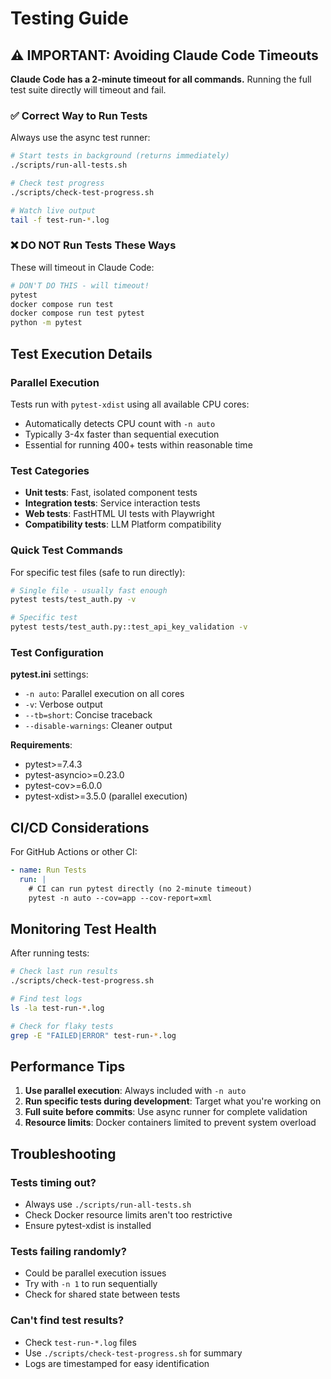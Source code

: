 # Testing Guide

## ⚠️ IMPORTANT: Avoiding Claude Code Timeouts

**Claude Code has a 2-minute timeout for all commands.** Running the full test suite directly will timeout and fail.

### ✅ Correct Way to Run Tests

Always use the async test runner:

```bash
# Start tests in background (returns immediately)
./scripts/run-all-tests.sh

# Check test progress
./scripts/check-test-progress.sh

# Watch live output
tail -f test-run-*.log
```

### ❌ DO NOT Run Tests These Ways

These will timeout in Claude Code:
```bash
# DON'T DO THIS - will timeout!
pytest
docker compose run test
docker compose run test pytest
python -m pytest
```

## Test Execution Details

### Parallel Execution
Tests run with `pytest-xdist` using all available CPU cores:
- Automatically detects CPU count with `-n auto`
- Typically 3-4x faster than sequential execution
- Essential for running 400+ tests within reasonable time

### Test Categories
- **Unit tests**: Fast, isolated component tests
- **Integration tests**: Service interaction tests
- **Web tests**: FastHTML UI tests with Playwright
- **Compatibility tests**: LLM Platform compatibility

### Quick Test Commands

For specific test files (safe to run directly):
```bash
# Single file - usually fast enough
pytest tests/test_auth.py -v

# Specific test
pytest tests/test_auth.py::test_api_key_validation -v
```

### Test Configuration

**pytest.ini** settings:
- `-n auto`: Parallel execution on all cores
- `-v`: Verbose output
- `--tb=short`: Concise traceback
- `--disable-warnings`: Cleaner output

**Requirements**:
- pytest>=7.4.3
- pytest-asyncio>=0.23.0
- pytest-cov>=6.0.0
- pytest-xdist>=3.5.0 (parallel execution)

## CI/CD Considerations

For GitHub Actions or other CI:
```yaml
- name: Run Tests
  run: |
    # CI can run pytest directly (no 2-minute timeout)
    pytest -n auto --cov=app --cov-report=xml
```

## Monitoring Test Health

After running tests:
```bash
# Check last run results
./scripts/check-test-progress.sh

# Find test logs
ls -la test-run-*.log

# Check for flaky tests
grep -E "FAILED|ERROR" test-run-*.log
```

## Performance Tips

1. **Use parallel execution**: Always included with `-n auto`
2. **Run specific tests during development**: Target what you're working on
3. **Full suite before commits**: Use async runner for complete validation
4. **Resource limits**: Docker containers limited to prevent system overload

## Troubleshooting

### Tests timing out?
- Always use `./scripts/run-all-tests.sh`
- Check Docker resource limits aren't too restrictive
- Ensure pytest-xdist is installed

### Tests failing randomly?
- Could be parallel execution issues
- Try with `-n 1` to run sequentially
- Check for shared state between tests

### Can't find test results?
- Check `test-run-*.log` files
- Use `./scripts/check-test-progress.sh` for summary
- Logs are timestamped for easy identification